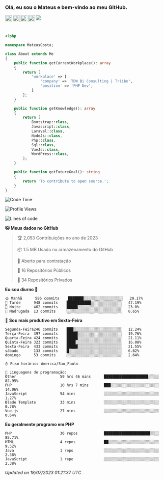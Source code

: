 
### Olá, eu sou o Mateus e bem-vindo ao meu GitHub.

<a href="https://costamateus.com.br/">
  <img align="left" alt="MLC" width="22px" src="https://www.costamateus.com.br/favicon.ico" />
</a>
<a href="https://www.linkedin.com/in/costamateus6/">
  <img align="left" alt="LinkedIn Mateus" width="22px" src="https://cdn.jsdelivr.net/npm/simple-icons@v3/icons/linkedin.svg" />
</a>
<a href="https://www.instagram.com/mateuslc6/">
  <img align="left" alt="Instagram Mateus" width="22px" src="https://cdn.jsdelivr.net/npm/simple-icons@v3/icons/instagram.svg" />
</a>
<a href="https://www.facebook.com/costamateus6/">
  <img align="left" alt="Facebook Mateus" width="22px" src="https://cdn.jsdelivr.net/npm/simple-icons@3.13.0/icons/facebook.svg" />
</a>

![](https://visitor-badge.glitch.me/badge?page_id=costamateus.costamateus)

<br />

```php
<?php

namespace MateusCosta;

class About extends Me
{
    public function getCurrentWorkplace(): array
    {
        return [
            'workplace' => [
                'company' => 'TDW Bi Consulting | Triibo',
                'position' => 'PHP Dev',
            ]
        ];
    }

    public function getKnowledge(): array
    {
        return [
            Bootstrap::class,
            Javascript::class,
            Laravel::class,
            NodeJs::class,
            Php::class,
            Sql::class,
            VueJs::class,
            WordPress::class,
        ];
    }

    public function getFutureGoal(): string
    {
        return 'To contribute to open source.';
    }
}
```

<!--START_SECTION:waka-->
![Code Time](http://img.shields.io/badge/Code%20Time-1%2C554%20hrs%2020%20mins-blue)

![Profile Views](http://img.shields.io/badge/Visualizac%C3%B5es%20do%20perfil-0-blue)

![Lines of code](https://img.shields.io/badge/Desde%20o%20Hello%20World%20eu%20escrevi--2%20Million%20linhas%20de%20c%C3%B3digo-blue)

**🐱 Meus dados no GitHub** 

> 🏆 2,053 Contribuições no ano de 2023
 > 
> 📦 1.5 MB Usado no armazenamento do GitHub 
 > 
> 💼 Aberto para contratação
 > 
> 📜 16 Repositórios Públicos 
 > 
> 🔑 34 Repositórios Privados  
 > 
**Eu sou diurno 🐤** 

```text
🌞 Manhã      586 commits    ███████░░░░░░░░░░░░░░░░░░   29.17% 
🌆 Tarde      948 commits    ███████████░░░░░░░░░░░░░░   47.19% 
🌃 Noite      462 commits    █████░░░░░░░░░░░░░░░░░░░░   23.0% 
🌙 Madrugada  13 commits     ░░░░░░░░░░░░░░░░░░░░░░░░░   0.65%

```
📅 **Sou mais produtivo em Sexta-Feira** 

```text
Segunda-Feira246 commits    ███░░░░░░░░░░░░░░░░░░░░░░   12.24% 
Terça-Feira  397 commits    █████░░░░░░░░░░░░░░░░░░░░   19.76% 
Quarta-Feira 424 commits    █████░░░░░░░░░░░░░░░░░░░░   21.11% 
Quinta-Feira 323 commits    ████░░░░░░░░░░░░░░░░░░░░░   16.08% 
Sexta-Feira  433 commits    █████░░░░░░░░░░░░░░░░░░░░   21.55% 
sábado       133 commits    █░░░░░░░░░░░░░░░░░░░░░░░░   6.62% 
domingo      53 commits     ░░░░░░░░░░░░░░░░░░░░░░░░░   2.64%

```


```text
⌚︎ Fuso horário: America/Sao_Paulo

💬 Linguagens de programação: 
Other                    59 hrs 46 mins      ████████████████████░░░░░   82.95% 
PHP                      10 hrs 7 mins       ███░░░░░░░░░░░░░░░░░░░░░░   14.06% 
JavaScript               54 mins             ░░░░░░░░░░░░░░░░░░░░░░░░░   1.27% 
Blade Template           33 mins             ░░░░░░░░░░░░░░░░░░░░░░░░░   0.78% 
Vue.js                   27 mins             ░░░░░░░░░░░░░░░░░░░░░░░░░   0.64%

```

**Eu geralmente programo em PHP** 

```text
PHP                      36 repos            █████████████████████░░░░   85.71% 
HTML                     4 repos             ██░░░░░░░░░░░░░░░░░░░░░░░   9.52% 
Java                     1 repo              ░░░░░░░░░░░░░░░░░░░░░░░░░   2.38% 
JavaScript               1 repo              ░░░░░░░░░░░░░░░░░░░░░░░░░   2.38%

```



 *Updated on 18/07/2023 01:21:37 UTC*
<!--END_SECTION:waka-->
